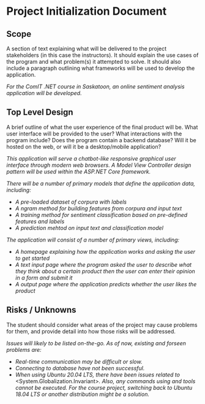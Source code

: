 # Project Initialization Document

## Scope

A section of text explaining what will be delivered to the project stakeholders (in this case the instructors). It should explain the use cases of the program and what problem(s) it attempted to solve. It should also include a paragraph outlining what frameworks will be used to develop the application.

*For the ComIT .NET course in Saskatoon, an online sentiment analysis application will be developed.*


## Top Level Design

A brief outline of what the user experience of the final product will be. What user interface will be provided to the user? What interactions with the program include? Does the program contain a backend database? Will it be hosted on the web, or will it be a desktop/mobile application?

*This application will serve a chatbot-like responsive graphical user interface through modern web browsers. A Model View Controller design pattern will be used within the ASP.NET Core framework.*

*There will be a number of primary models that define the application data, including:*
- *A pre-loaded dataset of corpura with labels*
- *A ngram method for building features from corpura and input text*
- *A training method for sentiment classification based on pre-defined features and labels*
- *A prediction mehtod on input text and classification model*

*The application will consist of a number of primary views, including:*
- *A homepage explaining how the application works and asking the user to get started*
- *A text input page where the program asked the user to describe what they think about a certain product then the user can enter their opinion in a form and submit it*
- *A output page where the application predicts whether the user likes the product*


## Risks / Unknowns

The student should consider what areas of the project may cause problems for them, and provide detail into how those risks will be addressed. 

*Issues will likely to be listed on-the-go. As of now, existing and forseen problems are:*
- *Real-time communication may be difficult or slow.*
- *Connecting to database have not been successful.* 
- *When using Ubuntu 20.04 LTS, there have been issues related to* <System.Globalization.Invariant>*. Also, any commands using* <dotnet-aspnet-codegenerator> *and* <dotnte-ef> *tools cannot be executed. For the course project, switching back to Ubuntu 18.04 LTS or another distribution might be a solution.*

